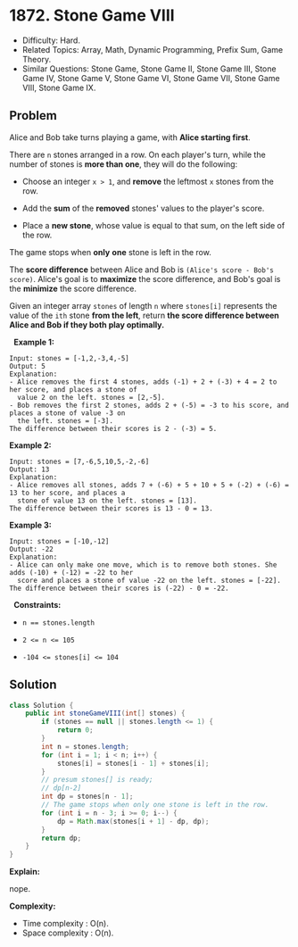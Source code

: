 # 1872. Stone Game VIII

- Difficulty: Hard.
- Related Topics: Array, Math, Dynamic Programming, Prefix Sum, Game Theory.
- Similar Questions: Stone Game, Stone Game II, Stone Game III, Stone Game IV, Stone Game V, Stone Game VI, Stone Game VII, Stone Game VIII, Stone Game IX.

## Problem

Alice and Bob take turns playing a game, with **Alice starting first**.

There are ```n``` stones arranged in a row. On each player's turn, while the number of stones is **more than one**, they will do the following:


	
- Choose an integer ```x > 1```, and **remove** the leftmost ```x``` stones from the row.
	
- Add the **sum** of the **removed** stones' values to the player's score.
	
- Place a **new stone**, whose value is equal to that sum, on the left side of the row.


The game stops when **only** **one** stone is left in the row.

The **score difference** between Alice and Bob is ```(Alice's score - Bob's score)```. Alice's goal is to **maximize** the score difference, and Bob's goal is the **minimize** the score difference.

Given an integer array ```stones``` of length ```n``` where ```stones[i]``` represents the value of the ```ith``` stone **from the left**, return **the **score difference** between Alice and Bob if they both play **optimally**.**

 
**Example 1:**

```
Input: stones = [-1,2,-3,4,-5]
Output: 5
Explanation:
- Alice removes the first 4 stones, adds (-1) + 2 + (-3) + 4 = 2 to her score, and places a stone of
  value 2 on the left. stones = [2,-5].
- Bob removes the first 2 stones, adds 2 + (-5) = -3 to his score, and places a stone of value -3 on
  the left. stones = [-3].
The difference between their scores is 2 - (-3) = 5.
```

**Example 2:**

```
Input: stones = [7,-6,5,10,5,-2,-6]
Output: 13
Explanation:
- Alice removes all stones, adds 7 + (-6) + 5 + 10 + 5 + (-2) + (-6) = 13 to her score, and places a
  stone of value 13 on the left. stones = [13].
The difference between their scores is 13 - 0 = 13.
```

**Example 3:**

```
Input: stones = [-10,-12]
Output: -22
Explanation:
- Alice can only make one move, which is to remove both stones. She adds (-10) + (-12) = -22 to her
  score and places a stone of value -22 on the left. stones = [-22].
The difference between their scores is (-22) - 0 = -22.
```

 
**Constraints:**


	
- ```n == stones.length```
	
- ```2 <= n <= 105```
	
- ```-104 <= stones[i] <= 104```


## Solution

```java
class Solution {
    public int stoneGameVIII(int[] stones) {
        if (stones == null || stones.length <= 1) {
            return 0;
        }
        int n = stones.length;
        for (int i = 1; i < n; i++) {
            stones[i] = stones[i - 1] + stones[i];
        }
        // presum stones[] is ready;
        // dp[n-2]
        int dp = stones[n - 1];
        // The game stops when only one stone is left in the row.
        for (int i = n - 3; i >= 0; i--) {
            dp = Math.max(stones[i + 1] - dp, dp);
        }
        return dp;
    }
}
```

**Explain:**

nope.

**Complexity:**

* Time complexity : O(n).
* Space complexity : O(n).
